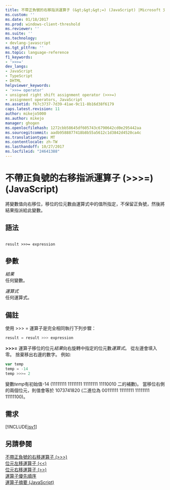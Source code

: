 ```yaml
---
title: 不帶正負號的右移指派運算子 (&gt;&gt;&gt;=) (JavaScript) |Microsoft 文件
ms.custom: ''
ms.date: 01/18/2017
ms.prod: windows-client-threshold
ms.reviewer: ''
ms.suite: ''
ms.technology:
- devlang-javascript
ms.tgt_pltfrm: ''
ms.topic: language-reference
f1_keywords:
- '>>>='
dev_langs:
- JavaScript
- TypeScript
- DHTML
helpviewer_keywords:
- '>>>= operator'
- unsigned right shift assignment operator (>>>=)
- assignment operators, JavaScript
ms.assetid: f67c3737-7d39-41ae-9c11-8b16d38f6179
caps.latest.revision: 11
author: mikejo5000
ms.author: mikejo
manager: ghogen
ms.openlocfilehash: 1272cbb58645df605743c6790642cd0e295442aa
ms.sourcegitcommit: aadb9588877418b8b55a5612c1d3842d4520ca4c
ms.translationtype: MT
ms.contentlocale: zh-TW
ms.lasthandoff: 10/27/2017
ms.locfileid: "24641388"
---
```

# <a name="unsigned-right-shift-assignment-operator-gtgtgt-javascript"></a>不帶正負號的右移指派運算子 (&gt;&gt;&gt;=) (JavaScript)
將變數值向右移位，移位的位元數由運算式中的值所指定，不保留正負號，然後將結果指派給此變數。  
  
## <a name="syntax"></a>語法  
  
```  
  
result >>>= expression  
```  
  
## <a name="parameters"></a>參數  
 *結果*  
 任何變數。  
  
 *運算式*  
 任何運算式。  
  
## <a name="remarks"></a>備註  
 使用 >>> = 運算子是完全相同執行下列步驟：  
  
```JavaScript  
result = result >>> expression  
```  
  
 **>>>=** 運算子移位的位元*結果*向右旋轉中指定的位元數*運算式*。 從左邊會填入零。 捨棄移出右邊的數字。 例如:   
  
```JavaScript  
var temp  
temp = -14  
temp >>>= 2  
```  
  
 變數*temp*有初始值-14 (11111111 11111111 11111111 11110010 二的補數)。 當移位右側的兩個位元，則值會等於 1073741820 (二進位為 00111111 11111111 11111111 11111100)。  
  
## <a name="requirements"></a>需求  
 [!INCLUDE[jsv1](../../javascript/misc/includes/jsv1-md.md)]  
  
## <a name="see-also"></a>另請參閱  
 [不帶正負號的右移運算子 (>>>)](../../javascript/reference/unsigned-right-shift-operator-decrement-javascript.md)   
 [位元左移運算子 (<\<)](../../javascript/reference/bitwise-left-shift-operator-decrement-javascript.md)   
 [位元右移運算子 (>>)](../../javascript/reference/bitwise-right-shift-operator-decrement-javascript.md)   
 [運算子優先順序](../../javascript/operator-subtractprecedence-javascript.md)   
 [運算子摘要 (JavaScript)](../../javascript/misc/operator-subtractsummary-javascript.md)